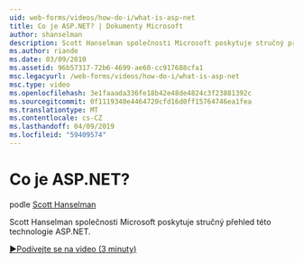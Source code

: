 ```yaml
---
uid: web-forms/videos/how-do-i/what-is-asp-net
title: Co je ASP.NET? | Dokumenty Microsoft
author: shanselman
description: Scott Hanselman společnosti Microsoft poskytuje stručný přehled této technologie ASP.NET.
ms.author: riande
ms.date: 03/09/2010
ms.assetid: 96b57317-72b6-4699-ae60-cc917688cfa1
msc.legacyurl: /web-forms/videos/how-do-i/what-is-asp-net
msc.type: video
ms.openlocfilehash: 3e1faaada336fe18b42e48de4824c3f23881392c
ms.sourcegitcommit: 0f1119340e4464720cfd16d0ff15764746ea1fea
ms.translationtype: MT
ms.contentlocale: cs-CZ
ms.lasthandoff: 04/09/2019
ms.locfileid: "59409574"
---
```

# <a name="what-is-aspnet"></a>Co je ASP.NET?

podle [Scott Hanselman](https://github.com/shanselman)

Scott Hanselman společnosti Microsoft poskytuje stručný přehled této technologie ASP.NET.

[&#9654;Podívejte se na video (3 minuty)](https://channel9.msdn.com/Blogs/ASP-NET-Site-Videos/what-is-asp-net)
